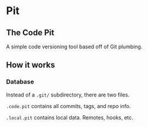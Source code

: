 # Pit

## The Code Pit

A simple code versioning tool based off of Git plumbing.

## How it works

### Database

Instead of a `.git/` subdirectory, there are two files.

`.code.pit` contains all commits, tags, and repo info.

`.local.pit` contains local data. Remotes, hooks, etc.
